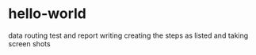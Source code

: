 # hello-world
data routing test and report writing
creating the steps as listed and taking screen shots
